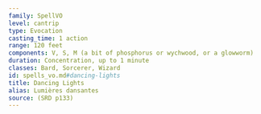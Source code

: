 ```yaml
---
family: SpellVO
level: cantrip
type: Evocation
casting_time: 1 action
range: 120 feet
components: V, S, M (a bit of phosphorus or wychwood, or a glowworm)
duration: Concentration, up to 1 minute
classes: Bard, Sorcerer, Wizard
id: spells_vo.md#dancing-lights
title: Dancing Lights
alias: Lumières dansantes
source: (SRD p133)
---
```


